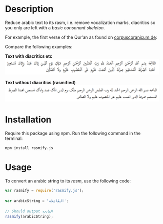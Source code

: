 # Description

Reduce arabic text to its rasm, i.e. remove vocalization marks, diacritics so you only are left with a *basic consonant skeleton*.

For example, the first verse of the Qur'an as found on [corpuscoranicum.de](http://corpuscoranicum.de/index/index/sure/1/vers/1):

Compare the following examples:

**Text with diacritics etc**
![First sura of the Qur'an with diacritics etc](assets/quranic_text_with_diacritics.png)

**Text without diacritics (rasmified)**
![First sura of the Qur'an rasmified](assets/quranic_text_rasmified.png)

# Installation

Require this package using npm. Run the following command in the terminal:


```
npm install rasmify.js
```

# Usage

To convert an arabic string to its *rasm*, use the following code:

```javascript
var rasmify = require('rasmify.js');

var arabicString = 'الفَاتِحَة';

// Should output الڡاٮحه
rasmify(arabicString);
```